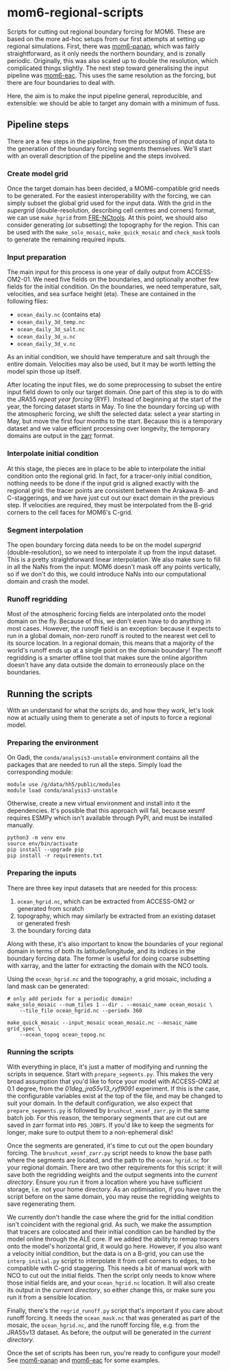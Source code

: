 # mom6-regional-scripts
Scripts for cutting out regional boundary forcing for MOM6. These are
based on the more ad-hoc setups from our first attempts at setting up
regional simulations. First, there was [mom6-panan], which was fairly
straightforward, as it only needs the northern boundary, and is
zonally periodic. Originally, this was also scaled up to double the
resolution, which complicated things slightly. The next step toward
generalising the input pipeline was [mom6-eac]. This uses the same
resolution as the forcing, but there are four boundaries to deal with.

Here, the aim is to make the input pipeline general, reproducible, and
extensible: we should be able to target any domain with a minimum of
fuss.

[mom6-panan]: https://github.com/cosima/mom6-panan
[mom6-eac]: https://github.com/cosima/mom6-eac/


## Pipeline steps
There are a few steps in the pipeline, from the processing of input
data to the generation of the boundary forcing segments
themselves. We'll start with an overall description of the pipeline
and the steps involved.

### Create model grid
Once the target domain has been decided, a MOM6-compatible grid needs
to be generated. For the easiest interoperability with the forcing, we
can simply subset the global grid used for the input data. With the
grid in the *supergrid* (double-resolution, describing cell centres
and corners) format, we can use `make_hgrid` from [FRE-NCtools]. At
this point, we should also consider generating (or subsetting) the
topography for the region. This can be used with the
`make_solo_mosaic`, `make_quick_mosaic` and `check_mask` tools to
generate the remaining required inputs.

[FRE-NCtools]: https://github.com/NOAA-GFDL/FRE-NCtools

### Input preparation
The main input for this process is one year of daily output from
ACCESS-OM2-01. We need five fields on the boundaries, and optionally
another few fields for the initial condition. On the boundaries, we
need temperature, salt, velocities, and sea surface height
(eta). These are contained in the following files:
- `ocean_daily.nc` (contains eta)
- `ocean_daily_3d_temp.nc`
- `ocean_daily_3d_salt.nc`
- `ocean_daily_3d_u.nc`
- `ocean_daily_3d_v.nc`

As an initial condition, we should have temperature and salt through
the entire domain. Velocities may also be used, but it may be worth
letting the model spin those up itself.

After locating the input files, we do some preprocessing to subset the
entire input field down to only our target domain. One part of this
step is to do with the JRA55 *repeat year forcing* (RYF). Instead of
beginning at the start of the year, the forcing dataset starts in
May. To line the boundary forcing up with the atmospheric forcing, we
shift the selected data: select a year starting in May, but move the
first four months to the start. Because this is a temporary dataset
and we value efficient processing over longevity, the temporary
domains are output in the [zarr] format.

[zarr]: https://zarr.readthedocs.io

### Interpolate initial condition
At this stage, the pieces are in place to be able to interpolate the
initial condition onto the regional grid. In fact, for a tracer-only
initial condition, nothing needs to be done if the input grid is
aligned exactly with the regional grid: the tracer points are
consistent between the Arakawa B- and C-staggerings, and we have just
cut out our exact domain in the previous step. If velocities are
required, they must be interpolated from the B-grid corners to the
cell faces for MOM6's C-grid.

### Segment interpolation
The open boundary forcing data needs to be on the model *supergrid*
(double-resolution), so we need to interpolate it up from the input
dataset. This is a pretty straightforward linear interpolation. We
also make sure to fill in all the NaNs from the input: MOM6 doesn't
mask off any points vertically, so if we don't do this, we could
introduce NaNs into our computational domain and crash the model.

### Runoff regridding
Most of the atmospheric forcing fields are interpolated onto the model
domain on the fly. Because of this, we don't even have to do anything
in most cases. However, the runoff field is an exception: because it
expects to run in a global domain, non-zero runoff is routed to the
nearest wet cell to its source location. In a regional domain, this
means that a majority of the world's runoff ends up at a single point
on the domain boundary! The runoff regridding is a smarter offline
tool that makes sure the online algorithm doesn't have any data
outside the domain to erroneously place on the boundaries.


## Running the scripts
With an understand for what the scripts do, and how they work, let's
look now at actually using them to generate a set of inputs to force a
regional model.

### Preparing the environment
On Gadi, the `conda/analysis3-unstable` environment contains all the
packages that are needed to run all the steps. Simply load the corresponding module:

```shell
module use /g/data/hh5/public/modules
module load conda/analysis3-unstable
```

Otherwise, create a new virtual environment and install into it the
dependencies. It's possible that this approach will fail, because
xesmf requires ESMPy which isn't available through PyPI, and must be
installed manually.

```shell
python3 -m venv env
source env/bin/activate
pip install --upgrade pip
pip install -r requirements.txt
```

### Preparing the inputs
There are three key input datasets that are needed for this process:

1. `ocean_hgrid.nc`, which can be extracted from ACCESS-OM2 or
   generated from scratch
2. topography, which may similarly be extracted from an existing
   dataset or generated fresh
3. the boundary forcing data

Along with these, it's also important to know the boundaries of your
regional domain in terms of both its latitude/longitude, and its
indices in the boundary forcing data. The former is useful for doing
coarse subsetting with xarray, and the latter for extracting the
domain with the NCO tools.

Using the `ocean_hgrid.nc` and the topography, a grid mosaic,
including a land mask can be generated:

```shell
# only add periodx for a periodic domain!
make_solo_mosaic --num_tiles 1 --dir . --mosaic_name ocean_mosaic \
    --tile_file ocean_hgrid.nc --periodx 360

make_quick_mosaic --input_mosaic ocean_mosaic.nc --mosaic_name grid_spec \
    --ocean_topog ocean_topog.nc
```

### Running the scripts
With everything in place, it's just a matter of modifying and running
the scripts in sequence. Start with `prepare_segments.py`. This makes
the very broad assumption that you'd like to force your model with
ACCESS-OM2 at 0.1 degree, from the *01deg_jra55v13_ryf9091*
experiment. If this is the case, the configurable variables exist at
the top of the file, and may be changed to suit your domain. In the
default configuration, we also expect that `prepare_segments.py` is
followed by `brushcut_xesmf_zarr.py` in the same batch job. For this
reason, the temporary segments that are cut out are saved in zarr
format into `PBS_JOBFS`. If you'd like to keep the segments for
longer, make sure to output them to a non-ephemeral disk!

Once the segments are generated, it's time to cut out the open
boundary forcing. The `brushcut_xesmf_zarr.py` script needs to know
the base path where the segments are located, and the path to the
`ocean_hgrid.nc` for your regional domain. There are two other
requirements for this script: it will save both the regridding weights
and the output segments into the *current directory*. Ensure you run
it from a location where you have sufficient storage, i.e. not your
home directory. As an optimisation, if you have run the script before
on the same domain, you may reuse the regridding weights to save
regenerating them.

We currently don't handle the case where the grid for the initial
condition isn't coincident with the regional grid. As such, we make
the assumption that tracers are colocated and their initial condition
can be handled by the model online through the ALE core. If we added
the ability to remap tracers onto the model's horizontal grid, it
would go here. However, if you also want a velocity initial condition,
but the data is on a B-grid, you can use the `interp_initial.py`
script to interpolate it from cell corners to edges, to be compatible
with C-grid staggering. This needs a bit of manual work with NCO to
cut out the initial fields. Then the script only needs to know where
those initial fields are, and your `ocean_hgrid.nc` location. It will
also create its output in the *current directory*, so either change
this, or make sure you run it from a sensible location.

Finally, there's the `regrid_runoff.py` script that's important if you
care about runoff forcing. It needs the `ocean_mask.nc` that was
generated as part of the mosaic, the `ocean_hgrid.nc`, and the runoff
forcing file, e.g. from the JRA55v13 dataset. As before, the output
will be generated in the *current directory*.

Once the set of scripts has been run, you're ready to configure your
model! See [mom6-panan] and [mom6-eac] for some examples.
